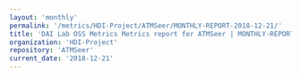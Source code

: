 ```yaml
---
layout: 'monthly'
permalink: '/metrics/HDI-Project/ATMSeer/MONTHLY-REPORT-2018-12-21/'
title: 'DAI Lab OSS Metrics Metrics report for ATMSeer | MONTHLY-REPORT-2018-12-21'
organization: 'HDI-Project'
repository: 'ATMSeer'
current_date: '2018-12-21'
---
```

